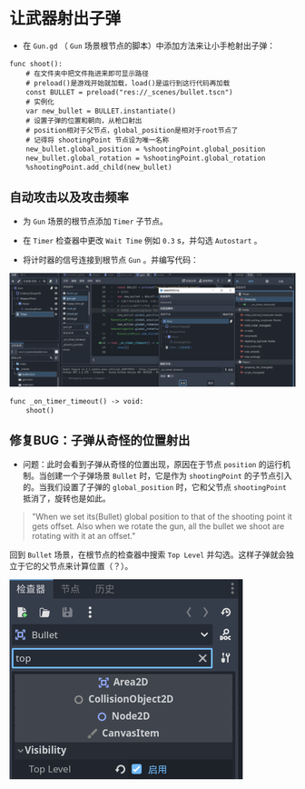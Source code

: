 # 让武器射出子弹

- 在 `Gun.gd` （ `Gun` 场景根节点的脚本）中添加方法来让小手枪射出子弹：

```gdscript
func shoot():
	# 在文件夹中把文件拖进来即可显示路径
	# preload()是游戏开始就加载，load()是运行到这行代码再加载
	const BULLET = preload("res://_scenes/bullet.tscn")
	# 实例化
	var new_bullet = BULLET.instantiate()
	# 设置子弹的位置和朝向，从枪口射出
	# position相对于父节点，global_position是相对于root节点了
	# 记得将 shootingPoint 节点设为唯一名称
	new_bullet.global_position = %shootingPoint.global_position
	new_bullet.global_rotation = %shootingPoint.global_rotation	
	%shootingPoint.add_child(new_bullet)
```

## 自动攻击以及攻击频率

- 为 `Gun` 场景的根节点添加 `Timer` 子节点。

- 在 `Timer` 检查器中更改 `Wait Time` 例如 `0.3` s，并勾选 `Autostart` 。

- 将计时器的信号连接到根节点 `Gun` 。并编写代码：

![信号连接](image-13.png)

```gdscript
func _on_timer_timeout() -> void:
	shoot()
```

## 修复BUG：子弹从奇怪的位置射出

- 问题：此时会看到子弹从奇怪的位置出现，原因在于节点 `position` 的运行机制。当创建一个子弹场景 `Bullet` 时，它是作为 `shootingPoint` 的子节点引入的。当我们设置了子弹的 `global_position` 时，它和父节点 `shootingPoint` 抵消了，旋转也是如此。

> "When we set its(Bullet) global position to that of the shooting point it gets offset. Also when we rotate the gun, all the bullet we shoot are rotating with it at an offset."

回到 `Bullet` 场景，在根节点的检查器中搜索 `Top Level` 并勾选。这样子弹就会独立于它的父节点来计算位置（？）。

![search top level](image-14.png)